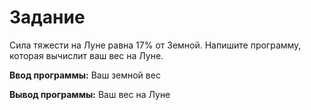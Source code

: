 # Задание

Сила тяжести на Луне равна 17% от Земной. Напишите программу, которая вычислит ваш вес на Луне.

**Ввод программы:**
Ваш земной вес

**Вывод программы:**
Ваш вес на Луне
